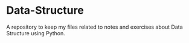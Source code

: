 # Data-Structure
A repository to keep my files related to notes and exercises about Data Structure using Python.
